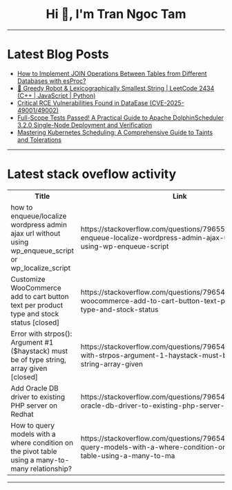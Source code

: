 <h1 align="center">Hi 👋, I'm Tran Ngoc Tam</h1>

---

# Latest Blog Posts 
<!-- BLOG-POST-LIST:START -->
- [How to Implement JOIN Operations Between Tables from Different Databases with esProc?](https://dev.to/esproc_spl/how-to-implement-join-operations-between-tables-from-different-databases-with-esproc-1g32)
- [🤖 Greedy Robot &amp; Lexicographically Smallest String | LeetCode 2434 &lpar;C++ | JavaScript | Python&rpar;](https://dev.to/om_shree_0709/greedy-robot-lexicographically-smallest-string-leetcode-2434-c-javascript-python-3k4)
- [Critical RCE Vulnerabilities Found in DataEase &lpar;CVE-2025-49001/49002&rpar;](https://dev.to/sharon_42e16b8da44dabde6d/critical-rce-vulnerabilities-found-in-dataease-cve-2025-4900149002-4bl4)
- [Full-Scope Tests Passed! A Practical Guide to Apache DolphinScheduler 3.2.0 Single-Node Deployment and Verification](https://dev.to/chen_debra_3060b21d12b1b0/full-scope-tests-passed-a-practical-guide-to-apache-dolphinscheduler-320-single-node-deployment-1iba)
- [Mastering Kubernetes Scheduling: A Comprehensive Guide to Taints and Tolerations](https://dev.to/mechcloud_academy/mastering-kubernetes-scheduling-a-comprehensive-guide-to-taints-and-tolerations-4bjd)
<!-- BLOG-POST-LIST:END -->

---

# Latest stack oveflow activity
<table>
  <tr><th>Title</th><th>Link</th></tr>
  <!-- STACKOVERFLOW:START --><tr><td>how to enqueue/localize wordpress admin ajax url without using wp_enqueue_script or wp_localize_script</td><td>https://stackoverflow.com/questions/79655231/how-to-enqueue-localize-wordpress-admin-ajax-url-without-using-wp-enqueue-script</td></tr><tr><td>Customize WooCommerce add to cart button text per product type and stock status [closed]</td><td>https://stackoverflow.com/questions/79654907/customize-woocommerce-add-to-cart-button-text-per-product-type-and-stock-status</td></tr><tr><td>Error with strpos&lpar;&rpar;: Argument #1 &lpar;$haystack&rpar; must be of type string, array given [closed]</td><td>https://stackoverflow.com/questions/79654812/error-with-strpos-argument-1-haystack-must-be-of-type-string-array-given</td></tr><tr><td>Add Oracle DB driver to existing PHP server on Redhat</td><td>https://stackoverflow.com/questions/79654452/add-oracle-db-driver-to-existing-php-server-on-redhat</td></tr><tr><td>How to query models with a where condition on the pivot table using a many-to-many relationship?</td><td>https://stackoverflow.com/questions/79654400/how-to-query-models-with-a-where-condition-on-the-pivot-table-using-a-many-to-ma</td></tr><!-- STACKOVERFLOW:END -->
</table>

---



